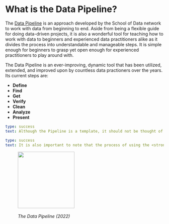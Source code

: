 # What is the Data Pipeline?

The [Data Pipeline](https://schoolofdata.org/methodology/) is an approach developed by the School of Data network to work with data from beginning to end. Aside from being a flexible guide for doing data-driven projects, it is also a wonderful tool for teaching how to work with data to beginners and experienced data practitioners alike as it divides the process into understandable and manageable steps. It is simple enough for beginners to grasp yet open enough for experienced practitioners to play around with.

The Data Pipeline is an ever-improving, dynamic tool that has been utilized, extended, and improved upon by countless data practioners over the years. Its current steps are:
- **Define**
- **Find**
- **Get**
- **Verify**
- **Clean**
- **Analyze**
- **Present**

```yaml remark
type: success
text: Although the Pipeline is a template, it should not be thought of as a rigid one. It is <strong>designed to be easily adaptable</strong> to different contexts and you shouldn't be afraid to experiment with it. 
```

```yaml remark
type: success
text: It is also important to note that the process of using the <strong>Data Pipeline is not always linear</strong>—you may need to do the find and get steps multiple times or repeat the verify and clean steps if you find mistakes in the outcome of your analysis.
```

<figure>
<img src="" width="180">
<figcaption><i><br>The Data Pipeline (2022)</i></a></figcaption>
</figure>